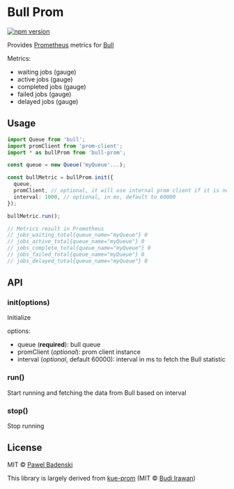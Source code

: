 # Bull Prom
[![npm version](https://badge.fury.io/js/bull-prom.svg?style=flat)](http://badge.fury.io/js/bull-prom)

Provides [Prometheus](https://prometheus.io/) metrics for [Bull](https://github.com/OptimalBits/bull)

Metrics:
- waiting jobs (gauge)
- active jobs (gauge)
- completed jobs (gauge)
- failed jobs (gauge)
- delayed jobs (gauge)

## Usage
```typescript
import Queue from 'bull';
import promClient from 'prom-client';
import * as bullProm from 'bull-prom';

const queue = new Queue('myQueue'...);

const bullMetric = bullProm.init({
  queue,
  promClient, // optional, it will use internal prom client if it is not given
  interval: 1000, // optional, in ms, default to 60000
});

bullMetric.run();

// Metrics result in Promotheus
// jobs_waiting_total{queue_name="myQueue"} 0
// jobs_active_total{queue_name="myQueue"} 0
// jobs_complete_total{queue_name="myQueue"} 0
// jobs_failed_total{queue_name="myQueue"} 0
// jobs_delayed_total{queue_name="myQueue"} 0
```

## API
### init(options)
Initialize

options:
- queue (**required**): bull queue
- promClient (*optional*): prom client instance
- interval (*optional*, default 60000): interval in ms to fetch the Bull statistic

### run()
Start running and fetching the data from Bull based on interval

### stop()
Stop running

## License
MIT © [Pawel Badenski](https://github.com/pbadenski)

This library is largely derived from [kue-prom](https://github.com/deerawan/kue-prom) (MIT © [Budi Irawan](https://github.com/deerawan))
